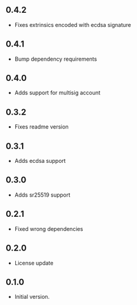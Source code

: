 ## 0.4.2
- Fixes extrinsics encoded with ecdsa signature

## 0.4.1
- Bump dependency requirements

## 0.4.0
- Adds support for multisig account

## 0.3.2
- Fixes readme version

## 0.3.1
- Adds ecdsa support

## 0.3.0
- Adds sr25519 support

## 0.2.1

- Fixed wrong dependencies

## 0.2.0

- License update

## 0.1.0

- Initial version.
